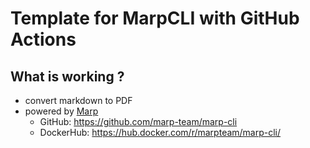 # Template for MarpCLI with GitHub Actions

## What is working ?

- convert markdown to PDF
- powered by [Marp](https://marp.app/)
  - GitHub: <https://github.com/marp-team/marp-cli>
  - DockerHub: <https://hub.docker.com/r/marpteam/marp-cli/>
